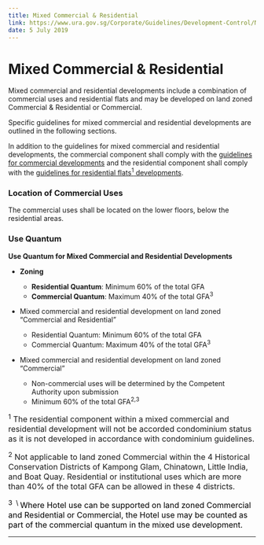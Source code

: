 ```yaml
---
title: Mixed Commercial & Residential
link: https://www.ura.gov.sg/Corporate/Guidelines/Development-Control/Non-Residential/Commercial/Comm-Resi
date: 5 July 2019
---
```


# Mixed Commercial & Residential

Mixed commercial and residential developments include a combination of commercial uses and residential flats and may be developed on land zoned Commercial & Residential or Commercial.

Specific guidelines for mixed commercial and residential developments are outlined in the following sections.

In addition to the guidelines for mixed commercial and residential developments, the commercial component shall comply with the [guidelines for commercial developments](https://www.ura.gov.sg/Corporate/Guidelines/Development-Control/Non-Residential/Commercial) and the residential component shall comply with the [guidelines for residential flats<sup>1</sup> developments](https://www.ura.gov.sg/Corporate/Guidelines/Development-Control/Residential/Flats-Condominiums).

### Location of Commercial Uses

The commercial uses shall be located on the lower floors, below the residential areas.

### Use Quantum

**Use Quantum for Mixed Commercial and Residential Developments**

- **Zoning**
  - **Residential Quantum**: Minimum 60% of the total GFA
  - **Commercial Quantum**: Maximum 40% of the total GFA<sup>3</sup>

- Mixed commercial and residential development on land zoned “Commercial and Residential”
  - Residential Quantum: Minimum 60% of the total GFA
  - Commercial Quantum: Maximum 40% of the total GFA<sup>3</sup>

- Mixed commercial and residential development on land zoned “Commercial”
  - Non-commercial uses will be determined by the Competent Authority upon submission
  - Minimum 60% of the total GFA<sup>2,3</sup>

<span style="font-size: 16px;"><sup>1</sup> The residential component within a mixed commercial and residential development will not be accorded condominium status as it is not developed in accordance with condominium guidelines. </span>

<span style="font-size: 16px;"><sup>2</sup> Not applicable to land zoned Commercial within the 4 Historical Conservation Districts of Kampong Glam, Chinatown, Little India, and Boat Quay. Residential or institutional uses which are more than 40% of the total GFA can be allowed in these 4 districts.</span>

<span style="font-size: 16px;"><sup><span style="color: #000000;">3  \ </span></sup><span style="color: #000000;">Where Hotel use can be supported on land zoned Commercial and Residential or Commercial, the Hotel use may be counted as part of the commercial quantum in the mixed use development.

---


